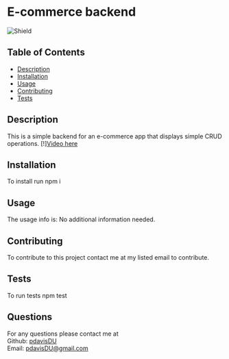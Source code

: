 # E-commerce backend
  ![Shield](https://img.shields.io/badge/license-MIT-blue)
  ## Table of Contents
  - [Description](#description)
  - [Installation](#command)
  - [Usage](#repo)
  - [Contributing](#contribute)
  - [Tests](#tests)

  ## Description
  This is a simple backend for an e-commerce app that displays simple CRUD operations.
  [!][Video here](https://drive.google.com/file/d/1mtkqQFS2yY6gaIX8iq2pCsEOxNtFNaCB/view)
  ## Installation
  To install run npm i
  ## Usage
  The usage info is: No additional information needed.
  ## Contributing
  To contribute to this project contact me at my listed email to contribute.
  ## Tests
  To run tests npm test
  ## Questions
  For any questions please contact me at  
  Github: [pdavisDU](https://github.com/pdavisDU)  
  Email: pdavisDU@gmail.com


